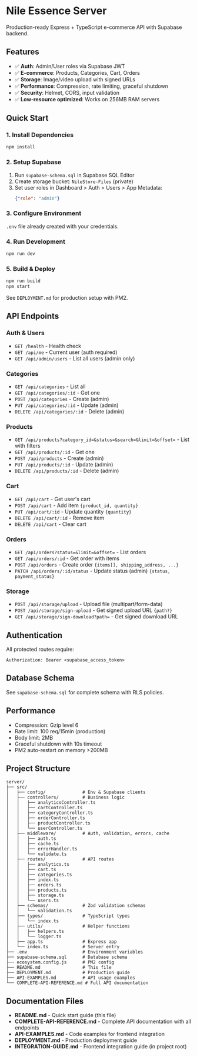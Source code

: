 # Nile Essence Server

Production-ready Express + TypeScript e-commerce API with Supabase backend.

## Features
- ✅ **Auth**: Admin/User roles via Supabase JWT
- ✅ **E-commerce**: Products, Categories, Cart, Orders
- ✅ **Storage**: Image/video upload with signed URLs
- ✅ **Performance**: Compression, rate limiting, graceful shutdown
- ✅ **Security**: Helmet, CORS, input validation
- ✅ **Low-resource optimized**: Works on 256MB RAM servers

## Quick Start

### 1. Install Dependencies
```bash
npm install
```

### 2. Setup Supabase
1. Run `supabase-schema.sql` in Supabase SQL Editor
2. Create storage bucket: `NileStore-Files` (private)
3. Set user roles in Dashboard > Auth > Users > App Metadata:
   ```json
   {"role": "admin"}
   ```

### 3. Configure Environment
`.env` file already created with your credentials.

### 4. Run Development
```bash
npm run dev
```

### 5. Build & Deploy
```bash
npm run build
npm start
```
See `DEPLOYMENT.md` for production setup with PM2.

## API Endpoints

### Auth & Users
- `GET /health` - Health check
- `GET /api/me` - Current user (auth required)
- `GET /api/admin/users` - List all users (admin only)

### Categories
- `GET /api/categories` - List all
- `GET /api/categories/:id` - Get one
- `POST /api/categories` - Create (admin)
- `PUT /api/categories/:id` - Update (admin)
- `DELETE /api/categories/:id` - Delete (admin)

### Products
- `GET /api/products?category_id=&status=&search=&limit=&offset=` - List with filters
- `GET /api/products/:id` - Get one
- `POST /api/products` - Create (admin)
- `PUT /api/products/:id` - Update (admin)
- `DELETE /api/products/:id` - Delete (admin)

### Cart
- `GET /api/cart` - Get user's cart
- `POST /api/cart` - Add item `{product_id, quantity}`
- `PUT /api/cart/:id` - Update quantity `{quantity}`
- `DELETE /api/cart/:id` - Remove item
- `DELETE /api/cart` - Clear cart

### Orders
- `GET /api/orders?status=&limit=&offset=` - List orders
- `GET /api/orders/:id` - Get order with items
- `POST /api/orders` - Create order `{items[], shipping_address, ...}`
- `PATCH /api/orders/:id/status` - Update status (admin) `{status, payment_status}`

### Storage
- `POST /api/storage/upload` - Upload file (multipart/form-data)
- `POST /api/storage/sign-upload` - Get signed upload URL `{path?}`
- `GET /api/storage/sign-download?path=` - Get signed download URL

## Authentication
All protected routes require:
```
Authorization: Bearer <supabase_access_token>
```

## Database Schema
See `supabase-schema.sql` for complete schema with RLS policies.

## Performance
- Compression: Gzip level 6
- Rate limit: 100 req/15min (production)
- Body limit: 2MB
- Graceful shutdown with 10s timeout
- PM2 auto-restart on memory >200MB

## Project Structure
```
server/
├── src/
│   ├── config/              # Env & Supabase clients
│   ├── controllers/         # Business logic
│   │   ├── analyticsController.ts
│   │   ├── cartController.ts
│   │   ├── categoryController.ts
│   │   ├── orderController.ts
│   │   ├── productController.ts
│   │   └── userController.ts
│   ├── middleware/          # Auth, validation, errors, cache
│   │   ├── auth.ts
│   │   ├── cache.ts
│   │   ├── errorHandler.ts
│   │   └── validate.ts
│   ├── routes/              # API routes
│   │   ├── analytics.ts
│   │   ├── cart.ts
│   │   ├── categories.ts
│   │   ├── index.ts
│   │   ├── orders.ts
│   │   ├── products.ts
│   │   ├── storage.ts
│   │   └── users.ts
│   ├── schemas/             # Zod validation schemas
│   │   └── validation.ts
│   ├── types/               # TypeScript types
│   │   └── index.ts
│   ├── utils/               # Helper functions
│   │   ├── helpers.ts
│   │   └── logger.ts
│   ├── app.ts               # Express app
│   └── index.ts             # Server entry
├── .env                     # Environment variables
├── supabase-schema.sql      # Database schema
├── ecosystem.config.js      # PM2 config
├── README.md                # This file
├── DEPLOYMENT.md            # Production guide
├── API-EXAMPLES.md          # API usage examples
└── COMPLETE-API-REFERENCE.md # Full API documentation
```

## Documentation Files
- **README.md** - Quick start guide (this file)
- **COMPLETE-API-REFERENCE.md** - Complete API documentation with all endpoints
- **API-EXAMPLES.md** - Code examples for frontend integration
- **DEPLOYMENT.md** - Production deployment guide
- **INTEGRATION-GUIDE.md** - Frontend integration guide (in project root)
